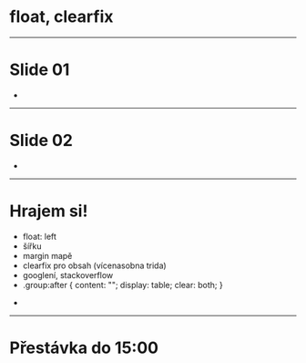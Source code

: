 <!-- .slide: data-state="c-slide-inter" -->

# float, clearfix

---

# Slide 01

>>>
*

---

# Slide 02

>>>
*

---

<!-- .slide: data-state="c-slide-task" -->

# Hrajem si!

* float: left
* šířku
* margin mapě
* clearfix pro obsah (vícenasobna trida)
* googlení, stackoverflow
* .group:after { content: ""; display: table; clear: both; }
>>>
*

---

<!-- .slide: data-state="c-slide-break" -->

# Přestávka do 15:00

